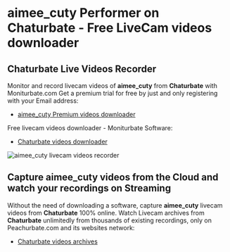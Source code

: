 # aimee_cuty Performer on Chaturbate - Free LiveCam videos downloader

## Chaturbate Live Videos Recorder

Monitor and record livecam videos of **aimee_cuty** from **Chaturbate** with Moniturbate.com
Get a premium trial for free by just and only registering with your Email address:
* [aimee_cuty Premium videos downloader](https://moniturbate.com/request-demo-licence-key.html)

Free livecam videos downloader - Moniturbate Software:
* [Chaturbate videos downloader](https://moniturbate.com/moniturbate-download-software.html)

![aimee_cuty livecam videos recorder](https://peachurnet.com/templates/moniturbate-software.png)


## Capture aimee_cuty videos from the Cloud and watch your recordings on Streaming

Without the need of downloading a software, capture **aimee_cuty** livecam videos from **Chaturbate** 100% online.
Watch Livecam archives from **Chaturbate** unlimitedly from thousands of existing recordings, only on Peachurbate.com and its websites network:
* [Chaturbate videos archives](https://peachurnet.com/)